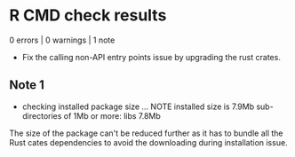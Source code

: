 # R CMD check results

0 errors | 0 warnings | 1 note

* Fix the calling non-API entry points issue by upgrading the rust crates.

## Note 1

* checking installed package size ... NOTE
  installed size is  7.9Mb
  sub-directories of 1Mb or more:
    libs   7.8Mb

The size of the package can't be reduced further as it has to bundle
all the Rust cates dependencies to avoid the downloading during
installation issue.
